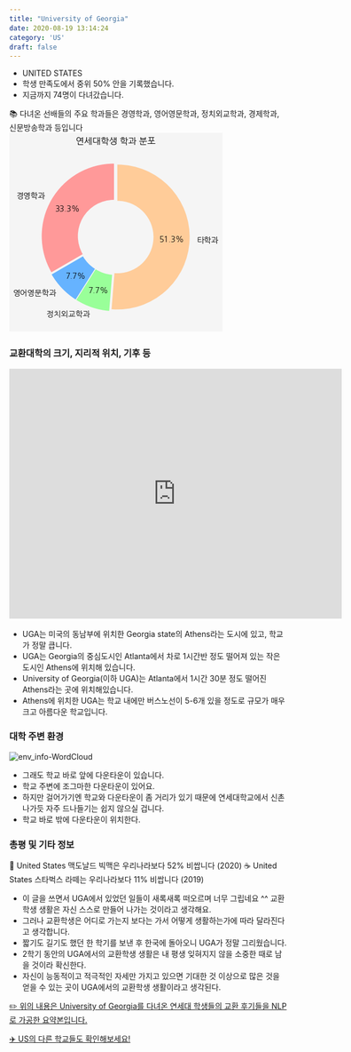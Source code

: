 ```yaml
---
title: "University of Georgia"
date: 2020-08-19 13:14:24
category: 'US'
draft: false
---
```



* UNITED STATES
* 학생 만족도에서 중위 50% 안을 기록했습니다.
* 지금까지 74명이 다녀갔습니다. 

📚 다녀온 선배들의 주요 학과들은 경영학과, 영어영문학과, 정치외교학과, 경제학과, 신문방송학과 등입니다
![department-info](../plots/US000202.png)
### 교환대학의 크기, 지리적 위치, 기후 등
<iframe
width="600"
height="450"
frameborder="0" style="border:0"
src="https://www.google.com/maps/embed/v1/place?key=AIzaSyC9e1AME-pVmWC4hBpFdu5S4dKzyepa3HQ&q=University+of+Georgia&center=33.9480053,-83.37732209999999&zoom=14" allowfullscreen>
</iframe>

* UGA는 미국의 동남부에 위치한 Georgia state의 Athens라는 도시에 있고, 학교가 정말 큽니다.
* UGA는 Georgia의 중심도시인 Atlanta에서 차로 1시간반 정도 떨어져 있는 작은 도시인 Athens에 위치해 있습니다.
* University of Georgia(이하 UGA)는 Atlanta에서 1시간 30분 정도 떨어진 Athens라는 곳에 위치해있습니다.
* Athens에 위치한 UGA는 학교 내에만 버스노선이 5-6개 있을 정도로 규모가 매우 크고 아름다운 학교입니다.


### 대학 주변 환경

![env_info-WordCloud](../univ_wordclouds_okt/env_info/US000202_env_info_okt.png)

* 그래도 학교 바로 앞에 다운타운이 있습니다.
* 학교 주변에 조그마한 다운타운이 있어요.
* 하지만 걸어가기엔 학교와 다운타운이 좀 거리가 있기 때문에 연세대학교에서 신촌 나가듯 자주 드나들기는 쉽지 않으실 겁니다.
* 학교 바로 밖에 다운타운이 위치한다.


### 총평 및 기타 정보 
🍔 United States 맥도날드 빅맥은 우리나라보다 52% 비쌉니다 (2020)
☕️ United States 스타벅스 라떼는 우리나라보다 11% 비쌉니다 (2019)
* 이 글을 쓰면서 UGA에서 있었던 일들이 새록새록 떠오르며 너무 그립네요 ^^ 교환학생 생활은 자신 스스로 만들어 나가는 것이라고 생각해요.
* 그러나 교환학생은 어디로 가는지 보다는 가서 어떻게 생활하는가에 따라 달라진다고 생각합니다.
* 짧기도 길기도 했던 한 학기를 보낸 후 한국에 돌아오니 UGA가 정말 그리웠습니다.
* 2학기 동안의 UGA에서의 교환학생 생활은 내 평생 잊혀지지 않을 소중한 때로 남을 것이라 확신한다.
* 자신이 능동적이고 적극적인 자세만 가지고 있으면 기대한 것 이상으로 많은 것을 얻을 수 있는 곳이 UGA에서의 교환학생 생활이라고 생각된다.


[✏️ 위의 내용은 University of Georgia를 다녀온 연세대 학생들의 교환 후기들을 NLP로 가공한 요약본입니다.](http://oia.yonsei.ac.kr/partner/expReport.asp?ucode=US000202&bgbn=A)

[✈️ US의 다른 학교들도 확인해보세요!](https://yonsei-exchange.netlify.app/?category=US)
